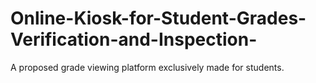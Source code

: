 # Online-Kiosk-for-Student-Grades-Verification-and-Inspection-
A proposed grade viewing platform exclusively made for students.
